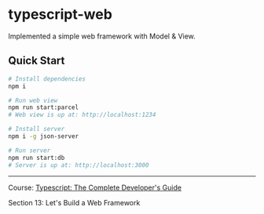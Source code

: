 # typescript-web

Implemented a simple web framework with Model & View.

## Quick Start

```zsh
# Install dependencies
npm i

# Run web view
npm run start:parcel
# Web view is up at: http://localhost:1234

# Install server
npm i -g json-server

# Run server
npm run start:db
# Server is up at: http://localhost:3000
```

---

Course:
[Typescript: The Complete Developer's Guide](https://www.udemy.com/course/typescript-the-complete-developers-guide/)

Section 13: Let's Build a Web Framework
